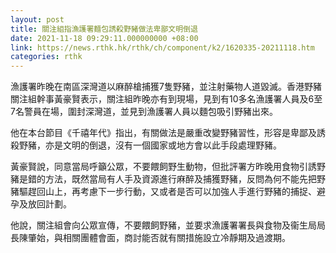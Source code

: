 ```yaml
---
layout: post
title: 關注組指漁護署麵包誘殺野豬做法卑鄙文明倒退
date: 2021-11-18 09:29:11.000000000 +08:00
link: https://news.rthk.hk/rthk/ch/component/k2/1620335-20211118.htm
categories: rthk
---
```


漁護署昨晚在南區深灣道以麻醉槍捕獲7隻野豬，並注射藥物人道毀滅。香港野豬關注組幹事黃豪賢表示，關注組昨晚亦有到現場，見到有10多名漁護署人員及6至7名警員在場，圍封深灣道，並見到漁護署人員以麵包吸引野豬出來。

他在本台節目《千禧年代》指出，有關做法是嚴重改變野豬習性，形容是卑鄙及誘殺野豬，亦是文明的倒退，沒有一個國家或地方會以此手段處理野豬。

黃豪賢說，同意當局呼籲公眾，不要餵飼野生動物，但批評署方昨晚用食物引誘野豬是錯的方法，既然當局有人手及資源進行麻醉及捕獲野豬，反問為何不能先把野豬驅趕回山上，再考慮下一步行動，又或者是否可以加強人手進行野豬的捕捉、避孕及放回計劃。

他說，關注組會向公眾宣傳，不要餵飼野豬，並要求漁護署署長與食物及衞生局局長陳肇始，與相關團體會面，商討能否就有關措施設立冷靜期及過渡期。
